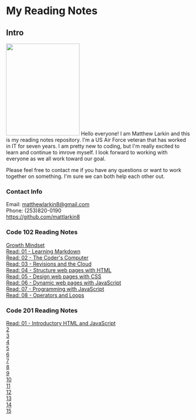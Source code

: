 # **My Reading Notes**

## **Intro**

<img src="https://user-images.githubusercontent.com/104344814/165158585-2c82acc3-4646-48fb-bfff-8ba10c0c8ea5.jpeg" width="200" height="250" />  
Hello everyone! I am Matthew Larkin and this is my reading notes repository. I'm a US Air Force veteran that has worked in IT for seven years. I am pretty new to coding, but I'm really excited to learn and continue to imrove myself. I look forward to working with everyone as we all work toward our goal.

Please feel free to contact me if you have any questions or want to work together on something. I'm sure we can both help each other out.

### **Contact Info**

Email: matthewlarkin8@gmail.com  
Phone: (253)820-0190  
<https://github.com/mattlarkin8>

### **Code 102 Reading Notes**

[Growth Mindset](/102/Growth%20Mindset.md)  
[Read: 01 - Learning Markdown](/102/Markdown.md)  
[Read: 02 - The Coder's Computer](/102/Coder.md)  
[Read: 03 - Revisions and the Cloud](/102/Cloud.md)  
[Read: 04 - Structure web pages with HTML](/102/HTML.md)  
[Read: 05 - Design web pages with CSS](/102/CSS.md)  
[Read: 06 - Dynamic web pages with JavaScript](/102/JS.md)  
[Read: 07 - Programming with JavaScript](/102/Functions.md)  
[Read: 08 - Operators and Loops](/102/Loops.md)  

### **Code 201 Reading Notes**

[Read: 01 - Introductory HTML and JavaScript](/201/class-01.md)  
[2](class-02.md)  
[3](class-03.md)  
[4](class-04.md)  
[5](class-05.md)  
[6](class-06.md)  
[7](class-07.md)  
[8](class-08.md)  
[9](class-09.md)  
[10](class-10.md)  
[11](class-11.md)  
[12](class-12.md)  
[13](class-13.md)  
[14](class-14.md)  
[15](class-15.md)  
